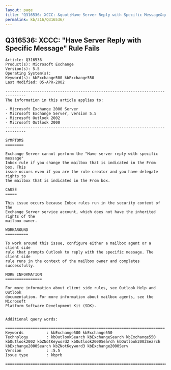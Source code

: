 ```yaml
---
layout: page
title: "Q316536: XCCC: &quot;Have Server Reply with Specific Message&quot;  Rule Fails"
permalink: kb/316/Q316536/
---
```


## Q316536: XCCC: &quot;Have Server Reply with Specific Message&quot;  Rule Fails

	Article: Q316536
	Product(s): Microsoft Exchange
	Version(s): 5.5
	Operating System(s): 
	Keyword(s): kbExchange500 kbExchange550
	Last Modified: 05-APR-2002
	
	-------------------------------------------------------------------------------
	The information in this article applies to:
	
	- Microsoft Exchange 2000 Server 
	- Microsoft Exchange Server, version 5.5 
	- Microsoft Outlook 2002 
	- Microsoft Outlook 2000 
	-------------------------------------------------------------------------------
	
	SYMPTOMS
	========
	
	Exchange Server cannot perform the "Have server reply with specific message"
	Inbox rule if you change the mailbox that is indicated in the From box. This
	issue occurs even if you are the rule creator and you have delegate rights to
	the mailbox that is indicated in the From box.
	
	CAUSE
	=====
	
	This issue occurs because Inbox rules run in the security context of the
	Exchange Server service account, which does not have the inherited rights of the
	mailbox owner.
	
	WORKAROUND
	==========
	
	To work around this issue, configure either a mailbox agent or a client side
	rule that prompts Outlook to reply with the specific message. The client side
	rule runs in the context of the mailbox owner and completes successfully.
	
	MORE INFORMATION
	================
	
	For more information about client side rules, see Outlook Help and Outlook
	documentation. For more information about mailbox agents, see the Microsoft
	Platform Software Development Kit (SDK).
	
	
	Additional query words:
	
	======================================================================
	Keywords          : kbExchange500 kbExchange550 
	Technology        : kbOutlookSearch kbExchangeSearch kbExchange550 kbOutlook2002 kbZNotKeyword2 kbOutlook2000Search kbOutlook2002Search kbExchange2000Search kbZNotKeyword3 kbExchange2000Serv
	Version           : :5.5
	Issue type        : kbprb
	
	=============================================================================
	
